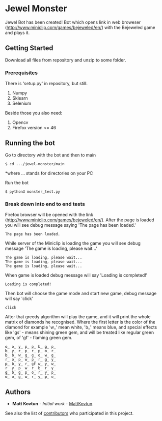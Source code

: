 # Jewel Monster

Jewel Bot has been created!
Bot which opens link in web broweser (http://www.miniclip.com/games/bejeweled/en/)
with the Bejeweled game and plays it. 

## Getting Started

Download all files from repository and unzip to some folder.


### Prerequisites

There is 'setup.py' in repository, but still.

1. Numpy
2. Sklearn
3. Selenium

Beside those you also need:

1. Opencv
2. Firefox version <= 46


## Running the bot

Go to directory with the bot and then to main 

```
$ cd .../jewel-monster/main
```

*where ... stands for directories on your PC

Run the bot 

```
$ python3 monster_test.py
```


### Break down into end to end tests

Firefox browser will be opened with the link (http://www.miniclip.com/games/bejeweled/en/). After the page is loaded you will see debug message saying 'The page has been loaded.' 

```
The page has been loaded.
```

While server of the Miniclip is loading the game you will see debug message 'The game is loading, please wait...' 

```
The game is loading, please wait...
The game is loading, please wait...
The game is loading, please wait...
```

When game is loaded debug message will say 'Loading is completed!' 

```
Loading is completed!
```

Then bot will choose the game mode and start new game, debug message will say 'click' 

```
click
```

After that greedy algorithm will play the game, and it will print the whole matrix of diamonds he recognised. Where the first letter is the color of the diamond for example 'w_' mean white, 'b_' means blue, and special effects like 'gs' - means shining green gem, and will be treated like regular green gem, of 'gf' - flaming green gem.

```
o_ o_ y_ p_ p_ b_ g_ p_
b_ y_ r_ p_ r_ p_ o_ r_
b_ b_ w_ g_ g_ o_ w_ g_
r_ o_ p_ w_ p_ r_ g_ y_
p_ b_ y_ r_ gf w_ y_ w_
r_ y_ p_ w_ r_ b_ r_ y_
g_ b_ g_ p_ o_ r_ y_ p_
o_ o_ g_ w_ r_ y_ p_ o_

```


## Authors

* **Matt Kovtun** - *Initial work* - [MattKovtun](https://github.com/MattKovtun/)

See also the list of [contributors](https://github.com/MattKovtun/jewel-monster/graphs/contributors) who participated in this project.




